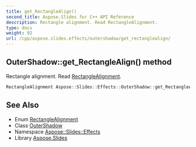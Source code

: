 ```yaml
---
title: get_RectangleAlign()
second_title: Aspose.Slides for C++ API Reference
description: Rectangle alignment. Read RectangleAlignment.
type: docs
weight: 92
url: /cpp/aspose.slides.effects/outershadow/get_rectanglealign/
---
```

## OuterShadow::get_RectangleAlign() method


Rectangle alignment. Read [RectangleAlignment](../../../aspose.slides/rectanglealignment/).

```cpp
RectangleAlignment Aspose::Slides::Effects::OuterShadow::get_RectangleAlign() override
```

## See Also

* Enum [RectangleAlignment](../../aspose.slides/rectanglealignment/)
* Class [OuterShadow](./)
* Namespace [Aspose::Slides::Effects](../)
* Library [Aspose.Slides](../../)
